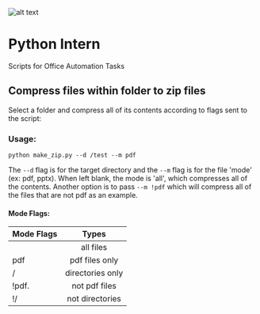 ![alt text](https://ei.marketwatch.com/Multimedia/2013/08/30/Photos/MG/MW-BH721_pf_10t_20130830201010_MG.jpg?uuid=c4aed170-11d1-11e3-b648-002128040cf6)


# Python Intern
Scripts for Office Automation Tasks

## Compress files within folder to zip files

Select a folder and compress all of its contents according to flags sent to the script:

### Usage:

`python make_zip.py --d /test --m pdf`

The `--d` flag is for the target directory and the `--m` flag is for the file 'mode' (ex: pdf, pptx). When left blank, the mode is 'all', which compresses all of the contents. Another option is to pass `--m !pdf` which will compress all of the files that are not pdf as an example.

#### Mode Flags:

| Mode Flags    | Types            | 
| --------------|:----------------:| 
| <blank>	    | all files        | 
| pdf	        | pdf files only   | 
| /	            | directories only | 
| \!pdf.        | not pdf files   |  
| \!/           | not directories |  
